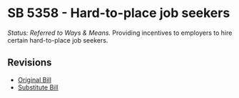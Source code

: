 # SB 5358 - Hard-to-place job seekers
*Status: Referred to Ways & Means.*
Providing incentives to employers to hire certain hard-to-place job seekers.

## Revisions
* [Original Bill](1/)
* [Substitute Bill](S/)